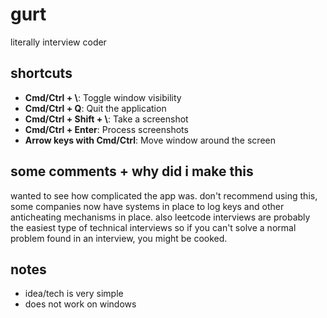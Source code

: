 # gurt

literally interview coder

## shortcuts

- **Cmd/Ctrl + \\**: Toggle window visibility
- **Cmd/Ctrl + Q**: Quit the application
- **Cmd/Ctrl + Shift + \\**: Take a screenshot
- **Cmd/Ctrl + Enter**: Process screenshots
- **Arrow keys with Cmd/Ctrl**: Move window around the screen

## some comments + why did i make this

wanted to see how complicated the app was. don't recommend using this, some companies now have systems in place to log keys and other anticheating mechanisms in place. also leetcode interviews are probably the easiest type of technical interviews so if you can't solve a normal problem found in an interview, you might be cooked.

## notes

- idea/tech is very simple
- does not work on windows
